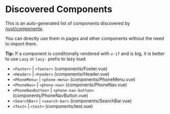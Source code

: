 # Discovered Components

This is an auto-generated list of components discovered by [nuxt/components](https://github.com/nuxt/components).

You can directly use them in pages and other components without the need to import them.

**Tip:** If a component is conditionally rendered with `v-if` and is big, it is better to use `Lazy` or `lazy-` prefix to lazy load.

- `<Footer>` | `<footer>` (components/Footer.vue)
- `<Header>` | `<header>` (components/Header.vue)
- `<PhoneMenu>` | `<phone-menu>` (components/PhoneMenu.vue)
- `<PhoneNav>` | `<phone-nav>` (components/PhoneNav.vue)
- `<PhoneNavButton>` | `<phone-nav-button>` (components/PhoneNavButton.vue)
- `<SearchBar>` | `<search-bar>` (components/SearchBar.vue)
- `<Test>` | `<test>` (components/test.vue)
